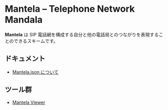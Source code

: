 # Mantela &ndash; Telephone Network Mandala

**Mantela** は SIP 電話網を構成する自分と他の電話局とのつながりを表現することのできるスキームです。

## ドキュメント

- [Mantela.json について](https://github.com/KusaReMKN/mantela/blob/main/MANTELA.md)

## ツール群

- [Mantela Viewer](https://kusaremkn.github.io/mantela/)
